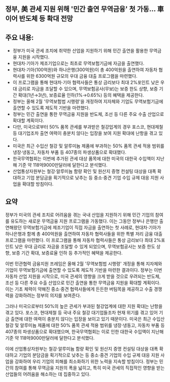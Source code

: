 ## 정부, 美 관세 지원 위해 '민간 출연 무역금융' 첫 가동… 車 이어 반도체 등 확대 전망

## 주요 내용:
*   정부가 미국 관세 조치에 취약한 산업을 지원하기 위해 민간 출연을 활용한 무역금융 지원을 시작했다.
*   현대차·기아가 제조기업으로는 최초로 무역보험기금에 자금을 출연했다.
*   현대차·기아(100억원)와 하나은행(300억원)이 총 400억원을 출연하여 자동차 협력사를 위한 6300억원 규모의 우대 금융 대출 프로그램을 마련했다.
*   이 프로그램을 통해 현대차·기아 협력사들은 통상 금리보다 최대 2%포인트 낮은 우대 금리로 자금을 조달할 수 있으며, 무역보험공사(무보)는 보증 한도 상향, 보증 기간 확대(1년→3년), 보증료율 인하(1%→0.65%) 등의 혜택을 제공한다.
*   정부는 올해 2월 '무역보험법 시행령'을 개정하여 지자체와 기업도 무역보험기금에 출연할 수 있도록 제도적 기반을 마련했다.
*   정부는 민간 출연을 통한 무역금융 지원을 반도체, 조선 등 다른 주요 수출 산업으로 확대할 계획이다.
*   다만, 미국으로부터 50% 품목 관세를 부과받은 철강업계의 경우 포스코, 현대제철 등 대기업조차 출연 여력이 충분치 않다는 입장을 보여 지원 확대에 난항을 겪고 있다.
*   미국은 최근 수입산 철강 및 알루미늄 제품에 부과하는 50% 품목 관세 적용 범위를 냉장·냉동고, 자동차 부품 등 407종의 파생상품으로 확대했다.
*   한국무역협회는 이번에 추가된 관세 대상 품목에 대한 미국의 대한국 수입액이 지난해 기준 약 118억9000만달러에 달한다고 분석했다.
*   산업통상자원부는 철강·알루미늄 함량 확인 및 원산지 증명 컨설팅 대상을 대폭 확대하고 기업 분담금을 획기적으로 낮추는 등 중소·중견 기업 수입 규제 대응 지원 사업을 확대할 방침이다.

## 요약
정부가 미국의 관세 조치로 어려움을 겪는 국내 산업을 지원하기 위해 민간 기업의 참여를 유도하는 새로운 무역금융 지원 프로그램을 가동했다. 이는 그동안 정부나 은행만 출연해왔던 무역보험기금에 제조기업이 직접 자금을 출연하는 첫 사례로, 현대차·기아가 하나은행과 함께 총 400억원을 출연하여 자동차 협력사들을 위한 특별 저리 금융 대출 프로그램을 마련했다. 이 프로그램을 통해 자동차 협력사들은 통상 금리보다 최대 2%포인트 낮은 우대 금리로 자금을 조달할 수 있게 되었으며, 무역보험공사는 보증 한도 상향, 보증 기간 확대, 보증료율 인하 등 추가적인 혜택을 제공한다.

이번 민관협력 금융지원 프레임은 올해 2월 '무역보험법 시행령' 개정을 통해 지자체와 기업이 무역보험기금에 출연할 수 있도록 제도적 기반을 마련한 결과이다. 정부는 이번 자동차 산업 지원을 시작으로, 미국 관세의 영향을 크게 받을 것으로 우려되는 반도체, 조선 등 다른 주요 수출 산업으로 민간 출연을 통한 무역금융 지원을 확대할 계획이다. 이는 기초 체력이 약해진 중소·중견 협력사들에게 든든한 버팀목을 제공하고 수출 경쟁력을 강화하려는 정부의 의지를 보여준다.

그러나 미국으로부터 50%의 높은 관세가 부과된 철강업계에 대한 지원 확대는 난항을 겪고 있다. 포스코, 현대제철 등 국내 주요 철강 대기업들조차 현재 위기를 겪고 있어 기금 출연에 대한 여력이 충분치 않다는 입장을 보이고 있기 때문이다. 미국은 최근 수입산 철강 및 알루미늄 제품에 대한 50% 품목 관세 적용 범위를 냉장·냉동고, 자동차 부품 등 407종의 파생상품으로 확대했으며, 한국무역협회는 이로 인한 대한국 수입액이 지난해 기준 약 118억9000만달러에 달한다고 분석했다.

이에 산업통상자원부는 철강·알루미늄 함량 확인 및 원산지 증명 컨설팅 대상을 대폭 확대하고 기업의 분담금을 획기적으로 낮추는 등 중소·중견 기업의 수입 규제 대응 지원 사업을 강화하여 우리 기업의 피해를 최소화하기 위한 노력을 지속할 방침이다. 정부는 민간의 참여를 통해 무역금융 지원의 폭을 넓히고, 특히 미국 관세의 직접적인 영향을 받는 산업들의 어려움을 해소하는 데 집중하고 있다.